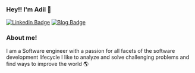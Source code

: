 ### Hey!! I'm Adil 👋 

[![Linkedin Badge](https://img.shields.io/badge/-LinkedIn-0e76a8?style=flat-square&logo=Linkedin&logoColor=white)](https://www.linkedin.com/in/adilkhali/)
[![Blog Badge](https://img.shields.io/badge/Blog-adilkh.com-green)](https://www.adilkh.com/blog/)


### About me! &nbsp;
I am a Software engineer with a passion for all facets of the software development lifecycle
I like to analyze and solve challenging problems and find ways to improve the world 🌎
